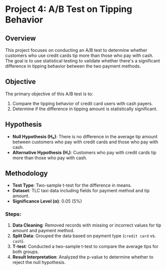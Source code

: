 # Project 4: A/B Test on Tipping Behavior

## Overview
This project focuses on conducting an A/B test to determine whether customers who use credit cards tip more than those who pay with cash. The goal is to use statistical testing to validate whether there's a significant difference in tipping behavior between the two payment methods.

## Objective
The primary objective of this A/B test is to:
1. Compare the tipping behavior of credit card users with cash payers.
2. Determine if the difference in tipping amount is statistically significant.

## Hypothesis
- **Null Hypothesis (H₀)**: There is no difference in the average tip amount between customers who pay with credit cards and those who pay with cash.
- **Alternative Hypothesis (H₁)**: Customers who pay with credit cards tip more than those who pay with cash.

## Methodology
- **Test Type**: Two-sample t-test for the difference in means.
- **Dataset**: TLC taxi data including fields for payment method and tip amount.
- **Significance Level (α)**: 0.05 (5%)

### Steps:
1. **Data Cleaning**: Removed records with missing or incorrect values for tip amount and payment method.
2. **Split Data**: Grouped the data based on payment type (`credit card` vs. `cash`).
3. **T-test**: Conducted a two-sample t-test to compare the average tips for both groups.
4. **Result Interpretation**: Analyzed the p-value to determine whether to reject the null hypothesis.
